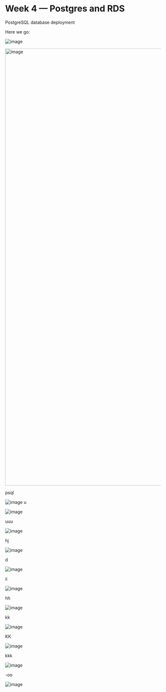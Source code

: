 # Week 4 — Postgres and RDS


PostgreSQL database deployment

Here we go:

![image](https://user-images.githubusercontent.com/124897604/228431408-a8c110bd-047f-4fd2-ba4a-62cab2154a0e.png)




<img width="1413" alt="image" src="https://user-images.githubusercontent.com/124897604/228430982-15e26499-b00b-4f29-ad8a-0d5b28928f99.png">


psql

![image](https://user-images.githubusercontent.com/124897604/228890820-affa14d0-ff3c-49f7-a773-d143ff71c12c.png)
u

![image](https://user-images.githubusercontent.com/124897604/228953299-8d8fc583-51ab-4c21-a467-b6f99ebe0fe5.png)

uuu

![image](https://user-images.githubusercontent.com/124897604/228964658-0c762c4f-bf34-469f-bdea-9096211f316f.png)


hj

![image](https://user-images.githubusercontent.com/124897604/228965539-6b2ccc53-e270-415c-8d0b-65a91027be73.png)

d

![image](https://user-images.githubusercontent.com/124897604/229015763-4cba3cba-704f-46cc-b213-39885115f312.png)

ii

![image](https://user-images.githubusercontent.com/124897604/229017921-e787786f-86ca-409d-92c3-07fd7a5af157.png)

hh

![image](https://user-images.githubusercontent.com/124897604/229023502-c9984afa-0ef7-4e18-a125-5cdbb1f25543.png)

kk

![image](https://user-images.githubusercontent.com/124897604/229029192-ab93255b-2cb8-4f51-9ee2-aff66b031607.png)

KK

![image](https://user-images.githubusercontent.com/124897604/229029693-328cca44-7b5e-45fb-b5ab-663166003275.png)

kkk

![image](https://user-images.githubusercontent.com/124897604/229262952-07edfcbd-d2c3-4d19-9670-a2fe2088ffbe.png)

-oo

![image](https://user-images.githubusercontent.com/124897604/229265777-6f51c3ff-7463-4b84-837f-42058b3472c6.png)



















